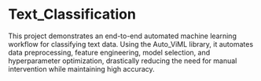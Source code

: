 # Text_Classification
This project demonstrates an end-to-end automated machine learning workflow for classifying text data. Using the Auto_ViML library, it automates data preprocessing, feature engineering, model selection, and hyperparameter optimization, drastically reducing the need for manual intervention while maintaining high accuracy.
